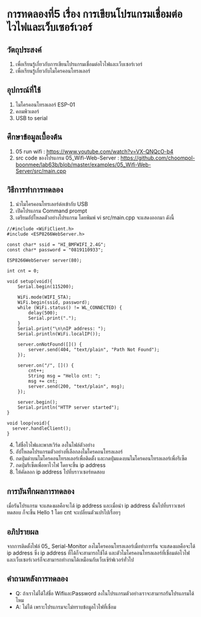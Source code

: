 # การทดลองที่5 เรื่อง การเขียนโปรแกรมเชื่อมต่อไวไฟและเว็บเซอร์เวอร์
## วัตถุประสงค์
1. เพื่อเรียนรู้เกี่ยวกับการเขียนโปรแกรมเชื่อมต่อไวไฟและเว็บเซอร์เวอร์
2. เพื่อเรียนรู้เกี่ยวกับไมโครคอนโทรลเลอร์
## อุปกรณ์ที่ใช้
1. ไมโครคอนโทรล​เลอร์ ESP-01
2. คอมพิวเตอร์
3. USB to serial
## ศึกษาข้อมูลเบื้องต้น
1. 05 run wifi : https://www.youtube.com/watch?v=VX-QNQcO-b4
2. src code ของโปรแกรม 05_Wifi-Web-Server : https://github.com/choompol-boonmee/lab63b/blob/master/examples/05_Wifi-Web-Server/src/main.cpp
## วิธีการทำการทดลอง
1. นำไมโครคอนโทรเลอร์ต่อเข้ากับ USB
2. เปิดโปรแกรม Command prompt
3. เตรียมอัปโหลดตัวอย่างโปรแกรม โดยพิมพ์ vi src/main.cpp จะแสดงออกมา ดังนี้
``` #include <ESP8266WiFi.h>
//#include <WiFiClient.h>
#include <ESP8266WebServer.h>

const char* ssid = "HI_BMFWIFI_2.4G";
const char* password = "0819110933";

ESP8266WebServer server(80);

int cnt = 0;

void setup(void){
	Serial.begin(115200);

	WiFi.mode(WIFI_STA);
	WiFi.begin(ssid, password);
	while (WiFi.status() != WL_CONNECTED) {
		delay(500);
		Serial.print(".");
	}
	Serial.print("\n\nIP address: ");
	Serial.println(WiFi.localIP());

	server.onNotFound([]() {
		server.send(404, "text/plain", "Path Not Found");
	});

	server.on("/", []() {
		cnt++;
		String msg = "Hello cnt: ";
		msg += cnt;
		server.send(200, "text/plain", msg);
	});

	server.begin();
	Serial.println("HTTP server started");
}

void loop(void){
  server.handleClient();
}
```
4. ใส่ชื่อไวไฟและพาสเวิร์ด ลงในไฟล์ตัวอย่าง
5. อัปโหลดโปรแกรมตัวอย่างที่เลือกลงไมโครคอนโทรล​เลอร์
6. กดปุ่มดำบนไมโครคอนโทรล​เลอร์เพื่อติดตั้ง และกดปุ่มแดงบนไมโครคอนโทรล​เลอร์เพื่อรีเซ็ต
7. กดปุ่มรีเซ็ตเพื่อหาไวไฟ โดยจะขึ้น ip address 
8. ให้คัดลอก ip address ไปที่บราวเซอร์ทดสอบ
## การบันทึกผลการทดลอง
เมื่อรันโปรแกรม จะแสดงผลคือจะได้ ip address และเมื่อนำ ip address นั้นไปที่บราวเซอร์ทดสอบ ก็จะขึ้น Hello 1 โดย cnt จะเปลี่ยนตัวแปรไปเรื่อยๆ
## อภิปรายผล
จากการติดตั้งไฟล์ 05_ Serial-Monitor ลงไมโครคอนโทรลเลอร์เมื่อทำการรัน จะแสดงผลคือจะได้ ip address ซึ่ง ip address ที่ได้ก็จะสามารถใช้ได้ และตัวไมโครคอนโทรลเลอร์ที่เชื่อมต่อไวไฟและเว็บเซอร์เวอร์ก็จะสามารถทำงานได้เหมือนกับเว็บเซิร์ฟเวอร์ทั่วไป
## คำถามหลังการทดลอง
* Q: ถ้าเราไม่ได้ใส่ชื่อ WifiและPassword ลงในโปรแกรมตัวอย่างเราจะสามารถรันโปรแกรมได้ไหม
* A: ไม่ได้ เพราะโปรแกรมจะไม่ทราบข้อมูลไวไฟที่เชื่อม
